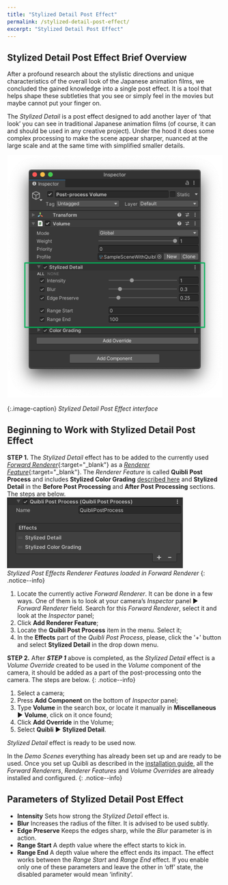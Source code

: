 ```yaml
---
title: "Stylized Detail Post Effect"
permalink: /stylized-detail-post-effect/
excerpt: "Stylized Detail Post Effect"
---
```


## Stylized Detail Post Effect Brief Overview
After a profound research about the stylistic directions and unique characteristics of the overall look of the Japanese animation films, we concluded the gained knowledge into a single post effect. It is a tool that helps shape these subtleties that you see or simply feel in the movies but maybe cannot put your finger on.

The _Stylized Detail_ is a post effect designed to add another layer of ‘that look’ you can see in traditional Japanese animation films (of course, it can and should be used in any creative project). Under the hood it does some complex processing to make the scene appear sharper, nuanced at the large scale and at the same time with simplified smaller details.

![Stylized Detail Post Effect interface](../assets/images/manual_images/quibli_stylized_detail_post_effect_interface.png)

{:.image-caption}
*Stylized Detail Post Effect interface*

## Beginning to Work with Stylized Detail Post Effect

**STEP 1.** The _Stylized Detail_ effect has to be added to the currently used [_Forward Renderer_](https://docs.unity3d.com/Packages/com.unity.render-pipelines.universal@11.0/manual/urp-forward-renderer.html){:target="_blank"} as a [_Renderer Feature_](https://docs.unity3d.com/Packages/com.unity.render-pipelines.universal@11.0/manual/urp-renderer-feature.html){:target="_blank"}. The _Renderer Feature_ is called **Quibli Post Process** and includes **Stylized Color Grading** [described here](../stylized-color-grading-post-effect) and **Stylized Detail** in the **Before Post Processing** and **After Post Processing** sections. The steps are below.  
![Stylized Post Effects Renderer Features loaded in Forward Renderer](../assets/images/manual_images/quibli_post_processing_renderer_features.png)  
*Stylized Post Effects Renderer Features loaded in Forward Renderer*
{: .notice--info}

  1. Locate the currently active _Forward Renderer_. It can be done in a few ways. One of them is to look at your camera’s _Inspector_ panel ▶ _Forward Renderer_ field. Search for this _Forward Renderer_, select it and look at the _Inspector_ panel;
  1. Click **Add Renderer Feature**;
  1. Locate the **Quibli Post Process** item in the menu. Select it;
  1. In the **Effects** part of the _Quibli Post Process_, please, click the '+' button and select **Stylized Detail** in the drop down menu.

**STEP 2.** After **_STEP 1_** above is completed, as the _Stylized Detail_ effect is a _Volume Override_ created to be used in the _Volume_ component of the camera, it should be added as a part of the post-processing onto the camera. The steps are below.
{: .notice--info}

  1. Select a camera;
  1. Press **Add Component** on the bottom of _Inspector_ panel;
  1. Type **Volume** in the search box, or locate it manually in **Miscellaneous** ▶ **Volume**, click on it once found;
  1. Click **Add Override** in the Volume;
  1. Select **Quibli** ▶ **Stylized Detail**.

_Stylized Detail_ effect is ready to be used now.

In the _Demo Scenes_ everything has already been set up and are ready to be used. Once you set up Quibli as described in the [installation guide](../installation), all the _Forward Renderers_, _Renderer Features_ and _Volume Overrides_ are already installed and configured.
{: .notice--info}

## Parameters of Stylized Detail Post Effect
- **Intensity** Sets how strong the _Stylized Detail_ effect is.
- **Blur** Increases the radius of the filter. It is advised to be used subtly.
- **Edge Preserve** Keeps the edges sharp, while the _Blur_ parameter is in action.
- **Range Start**  A depth value where the effect starts to kick in.
- **Range End** A depth value where the effect ends its impact. The effect works between the _Range Start_ and _Range End_ effect. If you enable only one of these parameters and leave the other in ‘off’ state, the disabled parameter would mean ‘infinity’.
